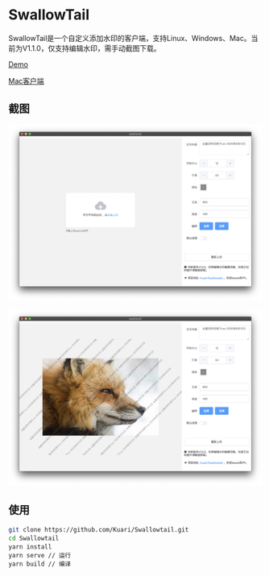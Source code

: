 # SwallowTail

SwallowTail是一个自定义添加水印的客户端，支持Linux、Windows、Mac。当前为V1.1.0，仅支持编辑水印，需手动截图下载。



[Demo](https://www.justmylife.cc/Swallowtail/)

[Mac客户端](https://github.com/Kuari/Swallowtail/releases/download/mac_v1.1.0/swallowtail-0.1.0.dmg)

## 截图

![](./Screenshots/screenshot1.png)

![](./Screenshots/screenshot2.png)



## 使用

```bash
git clone https://github.com/Kuari/Swallowtail.git
cd Swallowtail
yarn install
yarn serve // 运行
yarn build // 编译
```